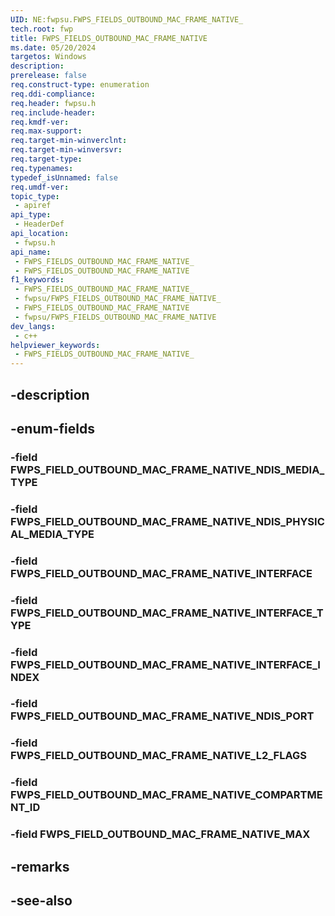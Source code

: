 ```yaml
---
UID: NE:fwpsu.FWPS_FIELDS_OUTBOUND_MAC_FRAME_NATIVE_
tech.root: fwp
title: FWPS_FIELDS_OUTBOUND_MAC_FRAME_NATIVE
ms.date: 05/20/2024
targetos: Windows
description: 
prerelease: false
req.construct-type: enumeration
req.ddi-compliance: 
req.header: fwpsu.h
req.include-header: 
req.kmdf-ver: 
req.max-support: 
req.target-min-winverclnt: 
req.target-min-winversvr: 
req.target-type: 
req.typenames: 
typedef_isUnnamed: false
req.umdf-ver: 
topic_type:
 - apiref
api_type:
 - HeaderDef
api_location:
 - fwpsu.h
api_name:
 - FWPS_FIELDS_OUTBOUND_MAC_FRAME_NATIVE_
 - FWPS_FIELDS_OUTBOUND_MAC_FRAME_NATIVE
f1_keywords:
 - FWPS_FIELDS_OUTBOUND_MAC_FRAME_NATIVE_
 - fwpsu/FWPS_FIELDS_OUTBOUND_MAC_FRAME_NATIVE_
 - FWPS_FIELDS_OUTBOUND_MAC_FRAME_NATIVE
 - fwpsu/FWPS_FIELDS_OUTBOUND_MAC_FRAME_NATIVE
dev_langs:
 - c++
helpviewer_keywords:
 - FWPS_FIELDS_OUTBOUND_MAC_FRAME_NATIVE_
---
```


## -description

## -enum-fields

### -field FWPS_FIELD_OUTBOUND_MAC_FRAME_NATIVE_NDIS_MEDIA_TYPE

### -field FWPS_FIELD_OUTBOUND_MAC_FRAME_NATIVE_NDIS_PHYSICAL_MEDIA_TYPE

### -field FWPS_FIELD_OUTBOUND_MAC_FRAME_NATIVE_INTERFACE

### -field FWPS_FIELD_OUTBOUND_MAC_FRAME_NATIVE_INTERFACE_TYPE

### -field FWPS_FIELD_OUTBOUND_MAC_FRAME_NATIVE_INTERFACE_INDEX

### -field FWPS_FIELD_OUTBOUND_MAC_FRAME_NATIVE_NDIS_PORT

### -field FWPS_FIELD_OUTBOUND_MAC_FRAME_NATIVE_L2_FLAGS

### -field FWPS_FIELD_OUTBOUND_MAC_FRAME_NATIVE_COMPARTMENT_ID

### -field FWPS_FIELD_OUTBOUND_MAC_FRAME_NATIVE_MAX

## -remarks

## -see-also

